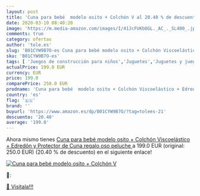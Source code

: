 ```yaml
---
layout: post
title: 'Cuna para bebé  modelo osito + Colchón V al 20.40 % de descuento'
date: 2020-03-10 08:40:20
image: 'https://m.media-amazon.com/images/I/41JcFUKbOGL._AC_._SL400_.jpg'
comments: true
category: ofertas
author: 'tole.es'
slug: 'B01CYW9B7O-es Cuna para bebé modelo osito + Colchón Viscoelástico +...'
sku: 'B01CYW9B7O-es'
tags: [ 'Juegos de construcción para niños','Juguetes','Juguetes y juegos','peluche', ]
actualPrice: 199.0 EUR
currency: EUR
price: 199.0
comparePrice: 250.0 EUR
prodname: 'Cuna para bebé  modelo osito + Colchón Viscoelástico + Edredón y Protector de Cuna  regalo oso peluche '
country: 'es'
flag: '🇪🇸'
brand: ''
buyurl: 'https://www.amazon.es/dp/B01CYW9B7O/?tag=tolees-21'
descuento: '20.40'
average: '199.0'
---
```


Ahora mismo tienes [Cuna para bebé  modelo osito + Colchón Viscoelástico + Edredón y Protector de Cuna  regalo oso peluche ](https://www.amazon.es/dp/B01CYW9B7O/?tag=tolees-21) a 199.0 EUR (original: 250.0 EUR) (20.40 %  de descuento) en el siguiente enlace!

[![Cuna para bebé  modelo osito + Colchón V](https://m.media-amazon.com/images/I/41JcFUKbOGL._AC_._SL400_.jpg)](https://www.amazon.es/dp/B01CYW9B7O/?tag=tolees-21)

🔎:


[🛒 Visítala!!!](https://www.amazon.es/dp/B01CYW9B7O/?tag=tolees-21)
